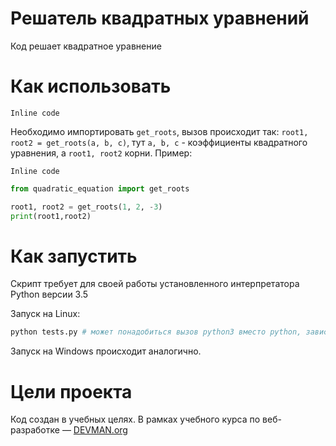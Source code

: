 # Решатель квадратных уравнений

Код решает квадратное уравнение

# Как использовать

```Inline code```

Необходимо импортировать `get_roots`, вызов происходит так: `root1, root2 = get_roots(a, b, c)`, тут `a, b, с` -  коэффициенты квадратного уравнения, а `root1, root2` корни.
Пример:

```Inline code```

```Python
from quadratic_equation import get_roots

root1, root2 = get_roots(1, 2, -3)
print(root1,root2)
```

# Как запустить

Скрипт требует для своей работы установленного интерпретатора Python версии 3.5

Запуск на Linux:

```bash
python tests.py # может понадобиться вызов python3 вместо python, зависит от настроек операционной системы
```

Запуск на Windows происходит аналогично.

# Цели проекта

Код создан в учебных целях. В рамках учебного курса по веб-разработке ― [DEVMAN.org](https://devman.org)
